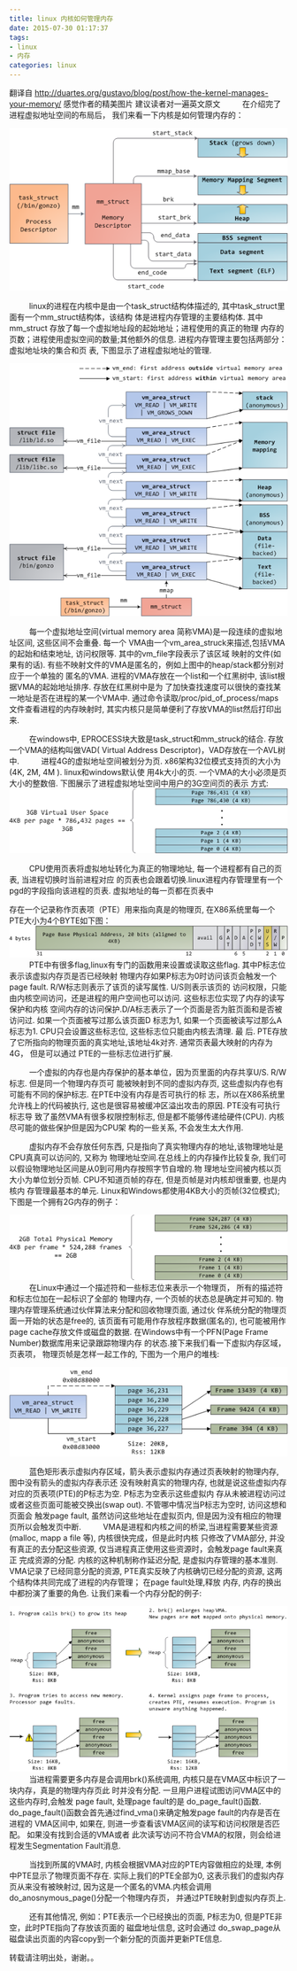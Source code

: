 ```yaml
---
title: linux 内核如何管理内存
date: 2015-07-30 01:17:37
tags:
- linux
- 内存
categories: linux
---
```


翻译自 http://duartes.org/gustavo/blog/post/how-the-kernel-manages-your-memory/ 感觉作者的精美图片
建议读者对一遍英文原文
&emsp; &emsp; 在介绍完了进程虚拟地址空间的布局后， 我们来看一下内核是如何管理内存的：

![](http://raw.githubusercontent.com/wangxuemin/myblog/master/pic_bak/linux-kenel-mange-mem-1.png) 
 <!-- more --> 

&emsp; &emsp; linux的进程在内核中是由一个task_struct结构体描述的, 其中task_struct里面有一个mm_struct结构体，该结构
体是进程内存管理的主要结构体.  其中mm_struct 存放了每一个虚拟地址段的起始地址；进程使用的真正的物理
内存的页数；进程使用虚拟空间的数量;其他额外的信息. 进程内存管理主要包括两部分：虚拟地址块的集合和页
表, 下图显示了进程虚拟地址的管理.

![](http://raw.githubusercontent.com/wangxuemin/myblog/master/pic_bak/linux-kenel-mange-mem-2.png) 

&emsp; &emsp; 每一个虚拟地址空间(virtual memory area 简称VMA)是一段连续的虚拟地址区间, 这些区间不会重叠. 每一个
VMA由一个vm_area_struck来描述,包括VMA的起始和结束地址, 访问权限等.  其中的vm_file字段表示了该区域
映射的文件(如果有的话). 有些不映射文件的VMA是匿名的，例如上图中的heap/stack都分别对应于一个单独的
匿名的VMA. 进程的VMA存放在一个list和一个红黑树中,  该list根据VMA的起始地址排序. 存放在红黑树中是为
了加快查找速度可以很快的查找某一地址是否在进程的某一个VMA中. 通过命令读取/proc/pid_of_process/maps
文件查看进程的内存映射时,  其实内核只是简单便利了存放VMA的list然后打印出来.

&emsp; &emsp; 在windows中, EPROCESS块大致是task_struct和mm_struck的结合.  存放一个VMA的结构叫做VAD( Virtual 
Address Descriptor)，VAD存放在一个AVL树中. 
&emsp; &emsp; 进程4G的虚拟地址空间被划分为页. x86架构32位模式支持页的大小为(4K, 2M, 4M ).  linux和windows默认使
用4k大小的页. 一个VMA的大小必须是页大小的整数倍. 下图展示了进程虚拟地址空间中用户的3G空间页的表示
方式:
![](http://raw.githubusercontent.com/wangxuemin/myblog/master/pic_bak/linux-kenel-mange-mem-3.png) 

&emsp; &emsp; CPU使用页表将虚拟地址转化为真正的物理地址,  每一个进程都有自己的页表, 当进程切换时当前进程对应
的页表也会跟着切换.linux进程内存管理里有一个pgd的字段指向该进程的页表. 虚拟地址的每一页都在页表中

存在一个记录称作页表项（PTE）用来指向真是的物理页, 在X86系统里每一个PTE大小为4个BYTE如下图：
![](http://raw.githubusercontent.com/wangxuemin/myblog/master/pic_bak/linux-kenel-mange-mem-4.png) 
&emsp; &emsp; PTE中有很多flag,linux有专门的函数用来设置或读取这些flag. 其中P标志位表示该虚拟内存页是否已经映射
物理内存如果P标志为0时访问该页会触发一个page fault. R/W标志则表示了该页的读写属性. U/S则表示该页的
访问权限，只能由内核空间访问，还是进程的用户空间也可以访问.  这些标志位实现了内存的读写保护和内核
空间内存的访问保护.D/A标志表示了一个页面是否为脏页面和是否被访问过. 如果一个页面被写过那么该页面D
标志为1,   如果一个页面被读写过那么A标志为1. CPU只会设置这些标志位, 这些标志位只能由内核去清理. 最
后. PTE存放了它所指向的物理页面的真实地址,该地址4k对齐. 通常页表最大映射的内存为4G， 但是可以通过
PTE的一些标志位进行扩展.

&emsp; &emsp; 一个虚拟的内存也是内存保护的基本单位，因为页里面的内存共享U/S. R/W标志.  但是同一个物理内存页可
能被映射到不同的虚拟内存页, 这些虚拟内存也有可能有不同的保护标志.  在PTE中没有内存是否可执行的标
志，所以在X86系统里允许栈上的代码被执行, 这也是很容易被缓冲区溢出攻击的原因. PTE没有可执行标志导
致了虽然VMA有很多权限控制标志, 但是都不能够传递给硬件(CPU). 内核尽可能的做些保护但是因为CPU架
构的一些关系, 不会发生太大作用.

&emsp; &emsp; 虚拟内存不会存放任何东西,  只是指向了真实物理内存的地址,该物理地址是CPU真真可以访问的,  又称为
物理地址空间.在总线上的内存操作比较复杂, 我们可以假设物理地址区间是从0到可用内存按照字节自增的.物
理地址空间被内核以页大小为单位划分页帧. CPU不知道页帧的存在, 但是页帧是对内核却很重要, 也是内核内
存管理最基本的单元. Linux和Windows都使用4KB大小的页帧(32位模式); 下图是一个拥有2G内存的例子：

![](http://raw.githubusercontent.com/wangxuemin/myblog/master/pic_bak/linux-kenel-mange-mem-5.png) 
&emsp; &emsp; 在Linux中通过一个描述符和一些标志位来表示一个物理页， 所有的描述符和标志位加在一起标识了全部的
物理内存, 一个页帧的状态总是确定并可知的. 物理内存管理系统通过伙伴算法来分配和回收物理页面, 通过伙
伴系统分配的物理页面一开始的状态是free的, 该页面有可能用作存放程序数据(匿名的), 也可能被用作page
 cache存放文件或磁盘的数据. 在Windows中有一个PFN(Page Frame Number)数据库用来记录跟踪物理内存
的状态.接下来我们看一下虚拟内存区域， 页表项， 物理页帧是怎样一起工作的, 下图为一个用户的堆栈:

![](http://raw.githubusercontent.com/wangxuemin/myblog/master/pic_bak/linux-kenel-mange-mem-6.png) 

&emsp; &emsp; 蓝色矩形表示虚拟内存区域，箭头表示虚拟内存通过页表映射的物理内存, 图中没有箭头的虚拟内存表示还
没有映射真实的物理内存, 也就是说这些虚拟内存对应的页表项(PTE)的P标志为空. P标志为空表示这些虚拟内
存从未被进程访问过或者这些页面可能被交换出(swap out). 不管哪中情况当P标志为空时,  访问这想和页面会
触发page fault, 虽然访问这些地址在虚拟页内,  但是因为没有相应的物理页所以会触发页中断.
&emsp; &emsp; VMA是进程和内核之间的桥梁,当进程需要某些资源(malloc, mapp a file 等),  内核很快完成，但是此时内核
只修改了VMA部分,    并没有真正的去分配这些资源,  仅当进程真正使用这些资源时，会触发page fault来真正
完成资源的分配. 内核的这种机制称作延迟分配, 是虚拟内存管理的基本准则. VMA记录了已经同意分配的资源,
PTE真实反映了内核确切已经分配的资源, 这两个结构体共同完成了进程的内存管理； 在page fault处理,释放
内存, 内存的换出中都扮演了重要的角色. 让我们来看一个内存分配的例子:

![](http://raw.githubusercontent.com/wangxuemin/myblog/master/pic_bak/linux-kenel-mange-mem-7.png) 
&emsp; &emsp; 当进程需要更多内存是会调用brk()系统调用, 内核只是在VMA区中标识了一块内存，真是的物理内存页此
时并没有分配. 一旦用户进程试图访问VMA区中的这些内存时,会触发 page fault, 处理page fault的是
do_page_fault()函数. do_page_fault()函数会首先通过find_vma()来确定触发page fault的内存是否在进程的
VMA区间中, 如果在, 则进一步查看该VMA区间的读写和访问权限是否匹配。 如果没有找到合适的VMA或者
此次读写访问不符合VMA的权限，则会给进程发生Segmentation Fault消息.

&emsp; &emsp; 当找到所属的VMA时, 内核会根据VMA对应的PTE内容做相应的处理, 本例中PTE显示了物理页面不存在.
实际上我们的PTE全部为0, 这表示我们的虚拟内存页从来没有被映射过, 因为这是一个匿名的VMA.内核会调用 
do_anosnymous_page()分配一个物理内存页， 并通过PTE映射到虚拟内存页上.

&emsp; &emsp; 还有其他情况, 例如：PTE表示一个已经换出的页面, P标志为0, 但是PTE非空，此时PTE指向了存放该页面的
磁盘地址信息, 这时会通过 do_swap_page从磁盘读出页面的内容copy到一个新分配的页面并更新PTE信息.


转载请注明出处，谢谢。。


